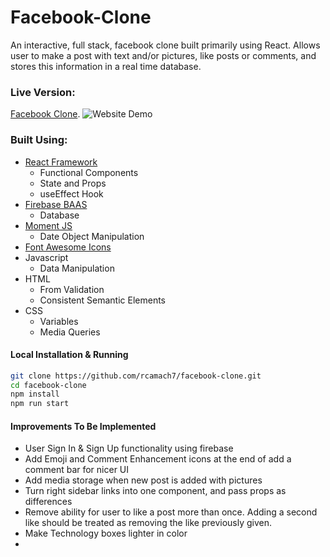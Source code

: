 # Facebook-Clone

An interactive, full stack, facebook clone built primarily using React. Allows user to make a post with text and/or pictures, like posts or comments, and stores this information in a real time database.

### Live Version:

[Facebook Clone](https://rcamach7.github.io/facebook-clone/).
![Website Demo](webDemo.gif)

### Built Using:

- [React Framework](https://reactjs.org/)
  - Functional Components
  - State and Props
  - useEffect Hook
- [Firebase BAAS](https://firebase.google.com/)
  - Database
- [Moment JS](https://momentjs.com/)
  - Date Object Manipulation
- [Font Awesome Icons](https://fontawesome.com/)
- Javascript
  - Data Manipulation
- HTML
  - From Validation
  - Consistent Semantic Elements
- CSS
  - Variables
  - Media Queries

#### Local Installation & Running

```bash
git clone https://github.com/rcamach7/facebook-clone.git
cd facebook-clone
npm install
npm run start
```

#### Improvements To Be Implemented

- User Sign In & Sign Up functionality using firebase
- Add Emoji and Comment Enhancement icons at the end of add a comment bar for nicer UI
- Add media storage when new post is added with pictures
- Turn right sidebar links into one component, and pass props as differences
- Remove ability for user to like a post more than once. Adding a second like should be treated as removing the like previously given.
- Make Technology boxes lighter in color
-
